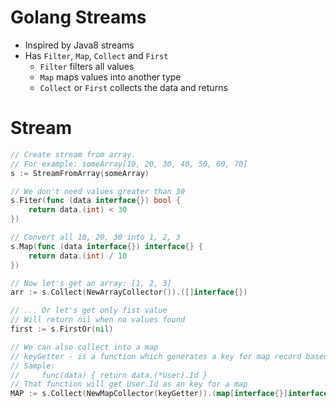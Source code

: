 # Golang Streams

* Inspired by Java8 streams
* Has `Filter`, `Map`, `Collect` and `First`
    * `Filter` filters all values
    * `Map` maps values into another type
    * `Collect` or `First` collects the data and returns

# Stream
```go
// Create stream from array.
// For example: someArray[10, 20, 30, 40, 50, 60, 70]
s := StreamFromArray(someArray)

// We don't need values greater than 30
s.Fiter(func (data interface{}) bool {
    return data.(int) < 30
})

// Convert all 10, 20, 30 into 1, 2, 3
s.Map(func (data interface{}) interface{} {
    return data.(int) / 10
})

// Now let's get an array: [1, 2, 3]
arr := s.Collect(NewArrayCollector()).([]interface{})

// ... Or let's get only fist value
// Will return nil when no values found
first := s.FirstOr(nil)

// We can also collect into a map
// keyGetter - is a function which generates a key for map record based on each value in a stream
// Sample:
//     func(data) { return data.(*User).Id }
// That function will get User.Id as an key for a map
MAP := s.Collect(NewMapCollector(keyGetter)).(map[interface{}]interface{})
```